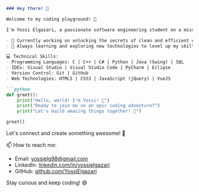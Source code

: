 ```markdown
### Hey there! 👋

Welcome to my coding playground! 🚀

I'm Yossi Elgazari, a passionate software engineering student on a mission to conquer the digital realm. 🌟

- 🔭 Currently working on unlocking the secrets of clean and efficient code.
- 🌱 Always learning and exploring new technologies to level up my skills.

💻 Technical Skills:
- Programming Languages: C | C++ | C# | Python | Java (Swing) | SQL
- IDEs: Visual Studio | Visual Studio Code | PyCharm | Eclipse
- Version Control: Git | GitHub
- Web Technologies: HTML5 | CSS3 | JavaScript (jQuery) | VueJS

```python
def greet():
    print("Hello, world! I'm Yossi! 👋")
    print("Ready to join me on an epic coding adventure?")
    print("Let's build amazing things together! 🚀")

greet()
```

Let's connect and create something awesome! 🤝

📫 How to reach me:
- Email: yossielg98@gmail.com
- LinkedIn: [linkedin.com/in/yossielgazari](https://linkedin.com/in/yossielgazari)
- GitHub: [github.com/YossiElgazari](https://github.com/YossiElgazari)

Stay curious and keep coding! 😄
```
